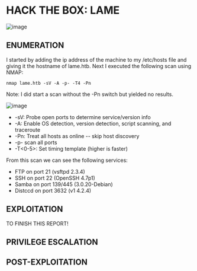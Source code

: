 # HACK THE BOX: LAME 

![image](https://github.com/Gladoodles/hackthebox_machines/assets/96867367/e24cc444-abba-43ca-af87-98ad93bac192)

## ENUMERATION

I started by adding the ip address of the machine to my /etc/hosts file and giving it the hostname of lame.htb. Next I executed the following scan using NMAP:
```text
nmap lame.htb -sV -A -p- -T4 -Pn
```
Note: I did start a scan without the -Pn switch but yielded no results. 

![image](https://github.com/Gladoodles/hackthebox_machines/assets/96867367/933e9f64-e0cf-4216-9eea-5b7a86fdacaa)

- -sV: Probe open ports to determine service/version info
- -A: Enable OS detection, version detection, script scanning, and traceroute
- -Pn: Treat all hosts as online -- skip host discovery
- -p- scan all ports
- -T<0-5>: Set timing template (higher is faster)

From this scan we can see the following services:
- FTP on port 21 (vsftpd 2.3.4)
- SSH on port 22 (OpenSSH 4.7p1)
- Samba on port 139/445 (3.0.20-Debian)
- Distccd on port 3632 (v1 4.2.4)

## EXPLOITATION

TO FINISH THIS REPORT!

## PRIVILEGE ESCALATION 

## POST-EXPLOITATION 





